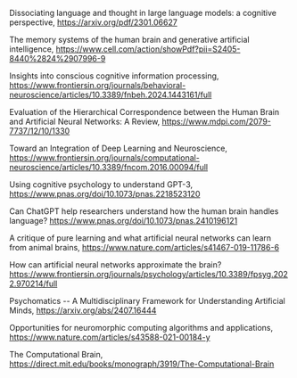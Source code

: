 Dissociating language and thought in large language models: a cognitive perspective, https://arxiv.org/pdf/2301.06627

The memory systems of the human brain and generative artificial intelligence, https://www.cell.com/action/showPdf?pii=S2405-8440%2824%2907996-9

Insights into conscious cognitive information processing, https://www.frontiersin.org/journals/behavioral-neuroscience/articles/10.3389/fnbeh.2024.1443161/full

Evaluation of the Hierarchical Correspondence between the
Human Brain and Artificial Neural Networks: A Review, https://www.mdpi.com/2079-7737/12/10/1330

Toward an Integration of Deep Learning and Neuroscience, https://www.frontiersin.org/journals/computational-neuroscience/articles/10.3389/fncom.2016.00094/full

Using cognitive psychology to understand GPT-3, https://www.pnas.org/doi/10.1073/pnas.2218523120

Can ChatGPT help researchers understand how the human
brain handles language? https://www.pnas.org/doi/10.1073/pnas.2410196121

A critique of pure learning and what artificial neural
networks can learn from animal brains, https://www.nature.com/articles/s41467-019-11786-6

How can artificial neural networks approximate the brain?  https://www.frontiersin.org/journals/psychology/articles/10.3389/fpsyg.2022.970214/full

Psychomatics -- A Multidisciplinary Framework for Understanding Artificial Minds, https://arxiv.org/abs/2407.16444

Opportunities for neuromorphic computing
algorithms and applications, https://www.nature.com/articles/s43588-021-00184-y

The Computational Brain, https://direct.mit.edu/books/monograph/3919/The-Computational-Brain
